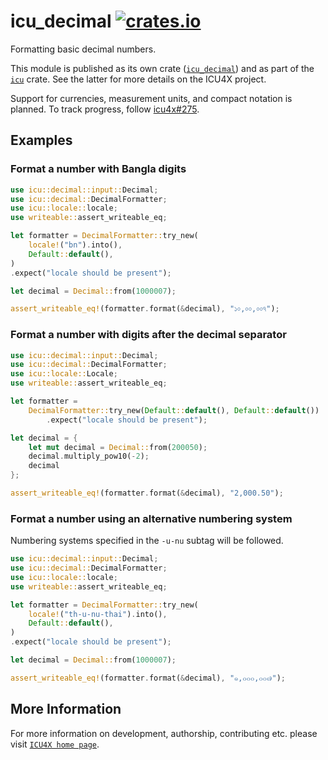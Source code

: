 # icu_decimal [![crates.io](https://img.shields.io/crates/v/icu_decimal)](https://crates.io/crates/icu_decimal)

<!-- cargo-rdme start -->

Formatting basic decimal numbers.

This module is published as its own crate ([`icu_decimal`](https://docs.rs/icu_decimal/latest/icu_decimal/))
and as part of the [`icu`](https://docs.rs/icu/latest/icu/) crate. See the latter for more details on the ICU4X project.

Support for currencies, measurement units, and compact notation is planned. To track progress,
follow [icu4x#275](https://github.com/unicode-org/icu4x/issues/275).

## Examples

### Format a number with Bangla digits

```rust
use icu::decimal::input::Decimal;
use icu::decimal::DecimalFormatter;
use icu::locale::locale;
use writeable::assert_writeable_eq;

let formatter = DecimalFormatter::try_new(
    locale!("bn").into(),
    Default::default(),
)
.expect("locale should be present");

let decimal = Decimal::from(1000007);

assert_writeable_eq!(formatter.format(&decimal), "১০,০০,০০৭");
```

### Format a number with digits after the decimal separator

```rust
use icu::decimal::input::Decimal;
use icu::decimal::DecimalFormatter;
use icu::locale::Locale;
use writeable::assert_writeable_eq;

let formatter =
    DecimalFormatter::try_new(Default::default(), Default::default())
        .expect("locale should be present");

let decimal = {
    let mut decimal = Decimal::from(200050);
    decimal.multiply_pow10(-2);
    decimal
};

assert_writeable_eq!(formatter.format(&decimal), "2,000.50");
```

### Format a number using an alternative numbering system

Numbering systems specified in the `-u-nu` subtag will be followed.

```rust
use icu::decimal::input::Decimal;
use icu::decimal::DecimalFormatter;
use icu::locale::locale;
use writeable::assert_writeable_eq;

let formatter = DecimalFormatter::try_new(
    locale!("th-u-nu-thai").into(),
    Default::default(),
)
.expect("locale should be present");

let decimal = Decimal::from(1000007);

assert_writeable_eq!(formatter.format(&decimal), "๑,๐๐๐,๐๐๗");
```

[`DecimalFormatter`]: DecimalFormatter

<!-- cargo-rdme end -->

## More Information

For more information on development, authorship, contributing etc. please visit [`ICU4X home page`](https://github.com/unicode-org/icu4x).

